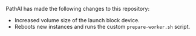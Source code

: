PathAI has made the following changes to this repository:

- Increased volume size of the launch block device.
- Reboots new instances and runs the custom `prepare-worker.sh` script.

